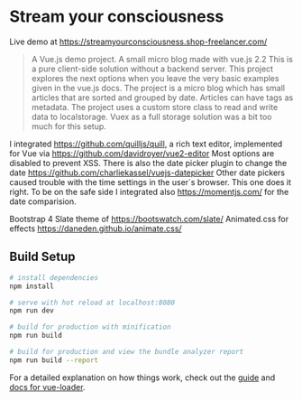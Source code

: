 # Stream your consciousness

Live demo at https://streamyourconsciousness.shop-freelancer.com/

> A Vue.js demo project. A small micro blog made with vue.js 2.2 This is a pure client-side solution without a backend server. This project explores the next options when you leave the very basic examples given in the vue.js docs. The project is a micro blog which has small articles that are sorted and grouped by date. Articles can have tags as metadata. The project uses a custom store class to read and write data to localstorage. Vuex as a full storage solution was a bit too much for this setup.

I integrated https://github.com/quilljs/quill, a rich text editor, implemented for Vue via https://github.com/davidroyer/vue2-editor Most options are disabled to prevent XSS.
There is also the date picker plugin to change the date https://github.com/charliekassel/vuejs-datepicker Other date pickers caused trouble with the time settings in the user´s browser. This one does it right. To be on the safe side I integrated also https://momentjs.com/ for the date comparision. 

Bootstrap 4 Slate theme of https://bootswatch.com/slate/
Animated.css for effects https://daneden.github.io/animate.css/

## Build Setup

``` bash
# install dependencies
npm install

# serve with hot reload at localhost:8080
npm run dev

# build for production with minification
npm run build

# build for production and view the bundle analyzer report
npm run build --report
```

For a detailed explanation on how things work, check out the [guide](http://vuejs-templates.github.io/webpack/) and [docs for vue-loader](http://vuejs.github.io/vue-loader).
